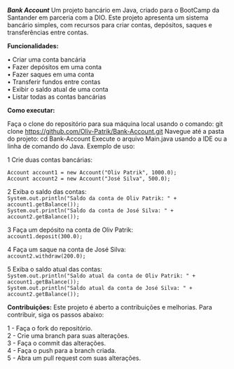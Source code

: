 _**Bank Account**_ Um projeto bancário em Java, criado para o BootCamp da Santander em parceria com a DIO. Este projeto apresenta um sistema bancário simples, com recursos para criar contas, depósitos, saques e transferências entre contas.

**Funcionalidades:**

•  Criar uma conta bancária<br/>
•  Fazer depósitos em uma conta<br/>
•  Fazer saques em uma conta<br/>
•  Transferir fundos entre contas<br/>
•  Exibir o saldo atual de uma conta<br/>
•  Listar todas as contas bancárias<br/>

**Como executar:**

Faça o clone do repositório para sua máquina local usando o comando: git clone https://github.com/Oliv-Patrik/Bank-Account.git
Navegue até a pasta do projeto: cd Bank-Account
Execute o arquivo Main.java usando a IDE ou a linha de comando do Java.
Exemplo de uso:

1 Crie duas contas bancárias:

``Account account1 = new Account("Oliv Patrik", 1000.0);``<br/>
``Account account2 = new Account("José Silva", 500.0);``

2 Exiba o saldo das contas:<br/>
``System.out.println("Saldo da conta de Oliv Patrik: " + account1.getBalance());``<br/>
``System.out.println("Saldo da conta de José Silva: " + account2.getBalance());``<br/>

3 Faça um depósito na conta de Oliv Patrik:<br/>
``account1.deposit(300.0);``<br/>

4 Faça um saque na conta de José Silva:<br/>
``account2.withdraw(200.0);``<br/>

5 Exiba o saldo atual das contas:<br/>
``System.out.println("Saldo atual da conta de Oliv Patrik: " + account1.getBalance());``<br/>
``System.out.println("Saldo atual da conta de José Silva: " + account2.getBalance());``<br/>

**Contribuições:** Este projeto é aberto a contribuições e melhorias. Para contribuir, siga os passos abaixo:

1 - Faça o fork do repositório.<br/>
2 - Crie uma branch para suas alterações.<br/>
3 - Faça o commit das alterações.<br/>
4 - Faça o push para a branch criada.<br/>
5 - Abra um pull request com suas alterações.<br/>